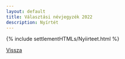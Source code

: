 ```yaml
---
layout: default
title: Választási névjegyzék 2022
description: Nyírtét
---
```


{% include settlementHTMLs/Nyiirteet.html %}

[Vissza](./)